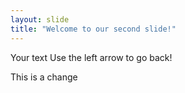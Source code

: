 ```yaml
---
layout: slide
title: "Welcome to our second slide!"
---
```

Your text
Use the left arrow to go back!

This is a change

